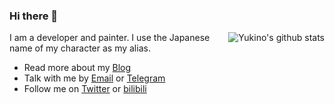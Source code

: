 ### Hi there 👋

<img style="max-width: 450px" align="right" src="https://github-readme-stats.vercel.app/api?username=12Yukino&show_icons=true&icon_color=0366d6&bg_color=ffffff&hide_title=true&hide=contribs,prs&include_all_commits=true&count_private=true" alt="Yukino's github stats"/>

I am a developer and painter. 
I use the Japanese name of my character as my alias.

- Read more about my [Blog](https://culla.net/)
- Talk with me by [Email](mailto:yukino@culla.net) or [Telegram](https://t.me/Yukino_OvO)
- Follow me on [Twitter](https://twitter.com/Yukino_OvO) or [bilibili](https://space.bilibili.com/562403)

